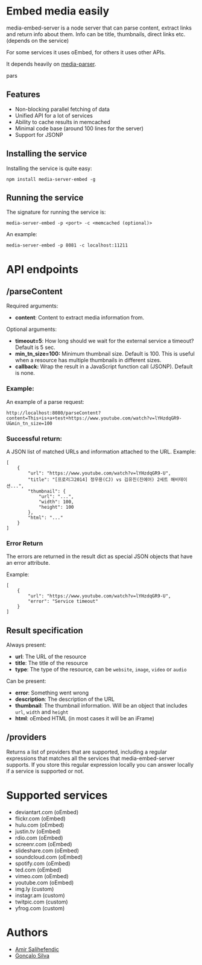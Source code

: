 # Embed media easily
media-embed-server is a node server that can parse content, extract links and return info about them. Info can be title, thumbnails, direct links etc. (depends on the service)

For some services it uses oEmbed, for others it uses other APIs.

It depends heavily on [media-parser](https://github.com/Doist/media-parser).

pars
## Features
* Non-blocking parallel fetching of data
* Unified API for a lot of services
* Ability to cache results in memcached
* Minimal code base (around 100 lines for the server)
* Support for JSONP


## Installing the service
Installing the service is quite easy:
    
    npm install media-server-embed -g


## Running the service
The signature for running the service is:

    media-server-embed -p <port> -c <memcached (optional)>

An example:
    
    media-server-embed -p 8081 -c localhost:11211
    

# API endpoints

## /parseContent
Required arguments:
* **content**: Content to extract media information from.

Optional arguments:
* **timeout=5**: How long should we wait for the external service a timeout? Default is 5 sec.
* **min_tn_size=100:** Minimum thumbnail size. Default is 100. This is useful when a resource has multiple thumbnails in different sizes.
* **callback:** Wrap the result in a JavaScript function call (JSONP). Default is none.

### Example:
    
An example of a parse request:

    http://localhost:8080/parseContent?content=This+is+a+test+https://www.youtube.com/watch?v=lYHzdqGR9-U&min_tn_size=100

### Successful return:

A JSON list of matched URLs and information attached to the URL. Example:

    [
        {
            "url": "https://www.youtube.com/watch?v=lYHzdqGR9-U",
            "title": "[프로리그2014] 정우용(CJ) vs 김유진(진에어) 2세트 해비테이션...",
            "thumbnail": {
                "url": "...",
                "width": 100,
                "height": 100
            },
            "html": "..."
        }
    ]
        
### Error Return
The errors are returned in the result dict as special JSON objects that have an error attribute. 

Example:

    [
        {
            "url": "https://www.youtube.com/watch?v=lYHzdqGR9-U",
            "error": "Service timeout"
        }
    ] 


## Result specification

Always present:
* **url**: The URL of the resource
* **title**: The title of the resource
* **type**: The type of the resource, can be `website`, `image`, `video` or `audio`

Can be present:
* **error**: Something went wrong
* **description**: The description of the URL
* **thumbnail**: The thumbnail information. Will be an object that includes `url`, `width` and `height`
* **html**: oEmbed HTML (in most cases it will be an iFrame)


## /providers
Returns a list of providers that are supported, including a regular expressions that matches all the services that media-embed-server supports. If you store this regular expression locally you can answer locally if a service is supported or not.


Supported services
==================
- deviantart.com (oEmbed)
- flickr.com (oEmbed)
- hulu.com (oEmbed)
- justin.tv (oEmbed)
- rdio.com  (oEmbed)
- screenr.com  (oEmbed)
- slideshare.com (oEmbed)
- soundcloud.com (oEmbed)
- spotify.com (oEmbed)
- ted.com (oEmbed)
- vimeo.com (oEmbed)
- youtube.com (oEmbed)
- img.ly (custom)
- instagr.am (custom)
- twitpic.com (custom)
- yfrog.com (custom)


Authors
=======
* [Amir Salihefendic](https://github.com/amix)
* [Gonçalo Silva](https://github.com/goncalossilva)

